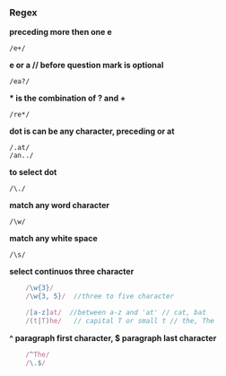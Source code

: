 ### Regex

__preceding more then one e__
    
    /e+/
__e or a // before question mark is optional__

    /ea?/
__* is the combination of ? and +__

    /re*/

__dot is can be any character, preceding or at__

    /.at/
    /an../
__to select dot__

    /\./
__match any word character__

    /\w/
__match any white space__

    /\s/
__select continuos three character__
```js
    /\w{3}/
    /\w{3, 5}/  //three to five character
```

```js
    /[a-z]at/  //between a-z and 'at' // cat, bat
    /(t|T)he/   // capital T or small t // the, The
```

__^ paragraph first character, $ paragraph last character__
```js
    /^The/
    /\.$/   
```